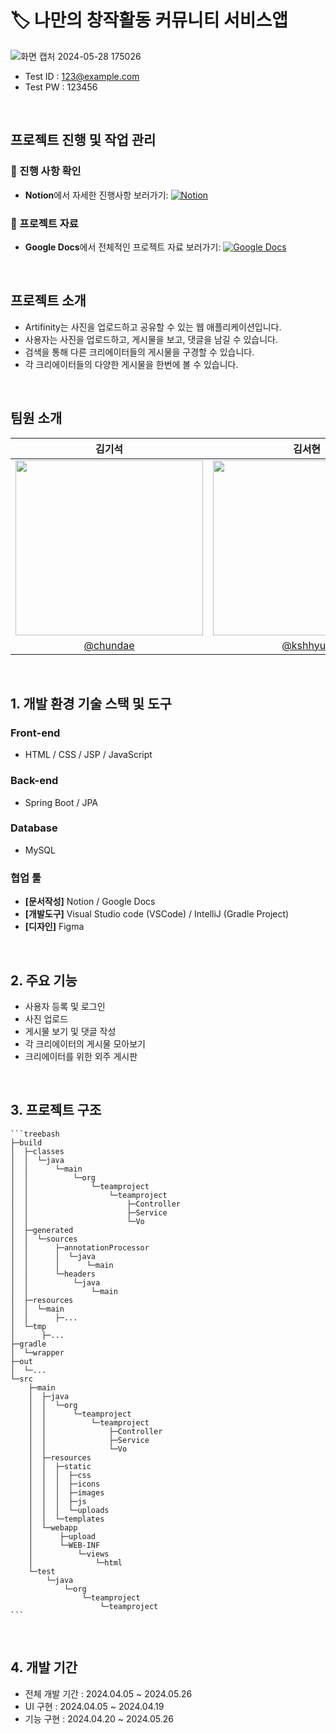 # 🏷 나만의 창작활동 커뮤니티 서비스앱

![화면 캡처 2024-05-28 175026](https://github.com/ArtifinityTeam/Artifinity-PhotoBoard-SpringBoot/assets/149933307/c2fcfa25-815e-4c10-86a1-3405af93f812)

- Test ID : 123@example.com
- Test PW : 123456

<br/>

## 프로젝트 진행 및 작업 관리

### 📌 진행 사항 확인

- **Notion**에서 자세한 진행사항 보러가기:
  [![Notion](https://img.shields.io/badge/Notion-000000?style=for-the-badge&logo=notion&logoColor=white)](https://www.notion.so/_-Artifinity-20ada978eb8d478fa805e57d1aa47342?pvs=4)

### 📄 프로젝트 자료

- **Google Docs**에서 전체적인 프로젝트 자료 보러가기:
  [![Google Docs](https://img.shields.io/badge/Google%20Docs-4285F4?style=for-the-badge&logo=googledocs&logoColor=white)](https://docs.google.com/document/d/1SQ5YhRYlxYh2oUlUc6WO0hkd465DG-5JBDu5U2qfAW8)

<br/>

## 프로젝트 소개

- Artifinity는 사진을 업로드하고 공유할 수 있는 웹 애플리케이션입니다.
- 사용자는 사진을 업로드하고, 게시물을 보고, 댓글을 남길 수 있습니다.
- 검색을 통해 다른 크리에이터들의 게시물을 구경할 수 있습니다.
- 각 크리에이터들의 다양한 게시물을 한번에 볼 수 있습니다.
<br/>

## 팀원 소개

|김기석|김서현|나현주|이유진|
|:---:|:---:|:---:|:---:|
|<img src="https://github.com/ArtifinityTeam/Artifinity-PhotoBoard-SpringBoot/assets/149933307/a0100975-a124-4757-bb15-a6a65ac7acde"  width="300" height="280">|<img src="https://github.com/ArtifinityTeam/Artifinity-PhotoBoard-SpringBoot/assets/127668637/08611bb2-6c65-48cd-aede-a20a01b0ca11"  width="300" height="280">|<img src="https://github.com/ArtifinityTeam/Artifinity-PhotoBoard-SpringBoot/assets/149933307/2c409a25-2858-456b-8d37-cc3635d27efe"  width="300" height="280">|<img src="https://github.com/ArtifinityTeam/Artifinity-PhotoBoard-SpringBoot/assets/149933307/623f65bc-f7e2-472b-bfa7-3e1060243372"  width="300" height="280">|
|[@chundae](https://github.com/chundae)|[@kshhyun](https://github.com/kshhyun)|[@HyeonJooooo](https://github.com/HyeonJooooo)|[@hbyjna](https://github.com/hbyjna)|
<br/>


## 1. 개발 환경 기술 스택 및 도구

### Front-end
- HTML / CSS / JSP / JavaScript

### Back-end
- Spring Boot / JPA

### Database
- MySQL

### 협업 툴
- **[문서작성]** Notion / Google Docs
- **[개발도구]** Visual Studio code (VSCode) / IntelliJ (Gradle Project)
- **[디자인]** Figma

<br/>


## 2. 주요 기능

- 사용자 등록 및 로그인
- 사진 업로드
- 게시물 보기 및 댓글 작성
- 각 크리에이터의 게시물 모아보기
- 크리에이터를 위한 외주 게시판 
<br/>

## 3. 프로젝트 구조

    ```treebash
    ├─build
    │  ├─classes
    │  │  └─java
    │  │      └─main
    │  │          └─org
    │  │              └─teamproject
    │  │                  └─teamproject
    │  │                      ├─Controller
    │  │                      ├─Service
    │  │                      └─Vo
    │  ├─generated
    │  │  └─sources
    │  │      ├─annotationProcessor
    │  │      │  └─java
    │  │      │      └─main
    │  │      └─headers
    │  │          └─java
    │  │              └─main
    │  ├─resources
    │  │  └─main
    │  │      ├─...
    │  └─tmp
    │      ├─...
    ├─gradle
    │  └─wrapper
    ├─out
    │  └─...
    └─src
        ├─main
        │  ├─java
        │  │  └─org
        │  │      └─teamproject
        │  │          └─teamproject
        │  │              ├─Controller
        │  │              ├─Service
        │  │              └─Vo
        │  ├─resources
        │  │  ├─static
        │  │  │  ├─css
        │  │  │  ├─icons
        │  │  │  ├─images
        │  │  │  ├─js
        │  │  │  └─uploads
        │  │  └─templates
        │  └─webapp
        │      ├─upload
        │      └─WEB-INF
        │          └─views
        │              └─html
        └─test
            └─java
                └─org
                    └─teamproject
                        └─teamproject
    ```
<br/>


## 4. 개발 기간

- 전체 개발 기간 : 2024.04.05 ~ 2024.05.26
- UI 구현 : 2024.04.05 ~ 2024.04.19
- 기능 구현 : 2024.04.20 ~ 2024.05.26
<br/>
